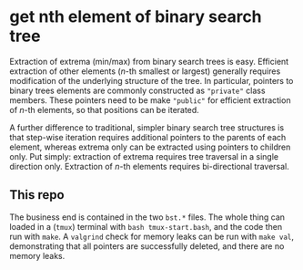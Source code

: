 # get nth element of binary search tree 

Extraction of extrema (min/max) from binary search trees is easy. Efficient
extraction of other elements (*n*-th smallest or largest) generally requires
modification of the underlying structure of the tree. In particular, pointers to
binary trees elements are commonly constructed as `"private"` class members.
These pointers need to be make `"public"` for efficient extraction of *n*-th
elements, so that positions can be iterated.

A further difference to traditional, simpler binary search tree structures is
that step-wise iteration requires additional pointers to the parents of each
element, whereas extrema only can be extracted using pointers to children only.
Put simply: extraction of extrema requires tree traversal in a single direction
only. Extraction of *n*-th elements requires bi-directional traversal.

## This repo

The business end is contained in the two `bst.*` files. The whole thing can
loaded in a (`tmux`) terminal with `bash tmux-start.bash`, and the code then run
with `make`. A `valgrind` check for memory leaks can be run with `make val`,
demonstrating that all pointers are successfully deleted, and there are no
memory leaks.

